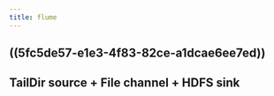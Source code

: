 ```yaml
---
title: flume
---
```


## ((5fc5de57-e1e3-4f83-82ce-a1dcae6ee7ed))
## TailDir source + File channel + HDFS sink
